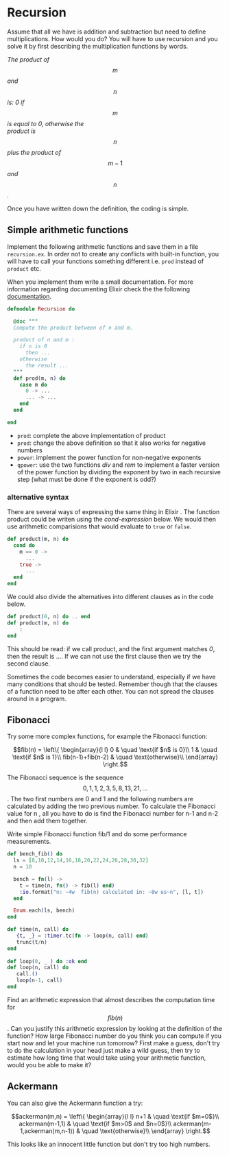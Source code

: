 # Recursion

Assume that all we have is addition and subtraction but need to define multiplications. How would you do? You will have to use recursion and you solve it by first describing the multiplication functions by words.

_The product of_ $$m$$ _and_ $$n$$ _is: 0 if_ $$m$$ _is equal to 0, otherwise the  
product is_ $$n$$ _plus the product of_ $$m-1$$ _and_ $$n$$_._

Once you have written down the definition, the coding is simple.

## Simple arithmetic functions

Implement the following arithmetic functions and save them in a file `recursion.ex`.  In order not to create any conflicts with built-in function, you will have to call your functions something different i.e. `prod` instead of `product` etc.

When you implement them write a small documentation. For more information regarding documenting Elixir check the the following [documentation](https://hexdocs.pm/elixir/writing-documentation.html).

```elixir
defmodule Recursion do

  @doc """
  Compute the product between of n and m.

  product of n and m :
    if n is 0
      then ...
    otherwise
      the result ...
  """
  def prod(m, n) do
    case m do
      0 -> ...
      ... -> ...
    end
  end

end
```

* `prod`: complete the above implementation of product
* `prod`: change the above definition so that it also works for negative numbers
* `power`: implement the power function for non-negative exponents
* `qpower`: use the two functions _div_ and _rem_ to implement a faster version of the power function by dividing the exponent by two in each recursive step \(what must be done if the exponent is odd?\)

### alternative syntax

There are several ways of expressing the same thing in Elixir . The function product could be writen using the _cond-expression_ below. We would then use arithmetic comparisions that would evaluate to `true` or `false`.  

```elixir
def product(m, n) do
  cond do
    m == 0 ->
      ...
    true ->
      ...
  end
end
```

We could also divide the alternatives into different clauses as in the code below.

```elixir
def product(0, n) do .. end
def product(m, n) do 
    :
end 
```

This should be read: if we call product, and the first argument matches _0_, then the result is .... If we can not use the first clause then we try the second clause.

Sometimes the code becomes easier to understand, especially if we have many conditions that should be tested. Remember though that the clauses of a function need to be after each other. You can not spread the clauses around in a program.

## Fibonacci

Try some more complex functions, for example the Fibonacci function:

$$fib(n) = \left\{   \begin{array}{l l}     0 & \quad \text{if $n$ is 0}\\     1 & \quad \text{if $n$ is 1}\\     fib(n-1)+fib(n-2) & \quad \text{otherwise}\\   \end{array} \right.$$ 

The Fibonacci sequence is the sequence $$0,1,1,2,3,5,8,13,21,\ldots$$. The two first numbers are 0 and 1 and the following numbers are calculated by adding the two previous number. To calculate the Fibonacci value for n , all you have to do is find the Fibonacci number for n-1 and n-2 and then add them together.

Write simple Fibonacci function fib/1 and do some performance measurements. 

```elixir
def bench_fib() do
  ls = [8,10,12,14,16,18,20,22,24,26,28,30,32]
  n = 10

  bench = fn(l) ->
    t = time(n, fn() -> fib(l) end)
    :io.format("n: ~4w  fib(n) calculated in: ~8w us~n", [l, t])
  end

  Enum.each(ls, bench)
end

def time(n, call) do
   {t, _} = :timer.tc(fn -> loop(n, call) end)
   trunc(t/n)
end
   
def loop(0, _ ) do :ok end
def loop(n, call) do 
   call.()
   loop(n-1, call)
end   
```

Find an arithmetic expression that almost describes the computation time for $$fib(n)$$. Can you justify this arithmetic expression by looking at the definition of the function? How large Fibonacci number do you think you can compute if you start now and let your machine run tomorrow? First make a guess, don't try to do the calculation in your head just make a wild guess, then try to estimate how long time that would take using your arithmetic function, would you be able to make it?

## Ackermann

You can also give the Ackermann function a try:

$$ackerman(m,n) = \left\{   \begin{array}{l l}     n+1 & \quad \text{if $m=0$}\\     ackerman(m-1,1) & \quad \text{if $m>0$ and $n=0$}\\     ackerman(m-1,ackerman(m,n-1)) & \quad \text{otherwise}\\   \end{array} \right.$$ 

This looks like an innocent little function but don't try too high numbers.

## 

